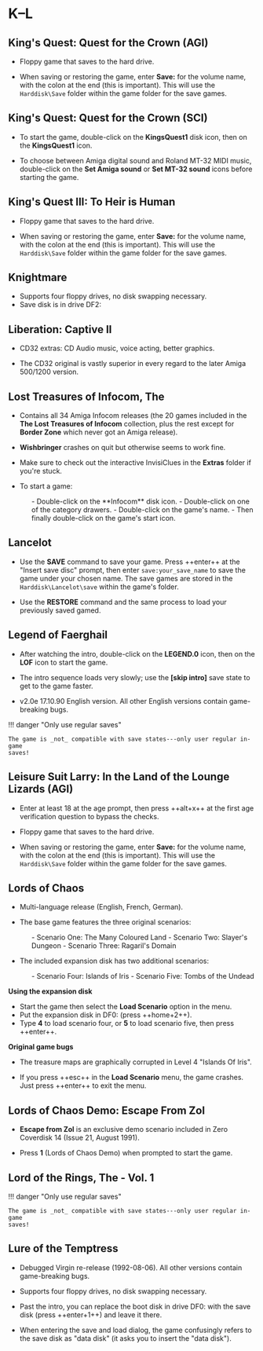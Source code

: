 # K–L

## King's Quest: Quest for the Crown (AGI)

- Floppy game that saves to the hard drive.

- When saving or restoring the game, enter **Save:** for the volume name, with
  the colon at the end (this is important). This will use the `Harddisk\Save`
  folder within the game folder for the save games.


## King's Quest: Quest for the Crown (SCI)

- To start the game, double-click on the **KingsQuest1** disk icon, then on
  the **KingsQuest1** icon.

- To choose between Amiga digital sound and Roland MT-32 MIDI music,
  double-click on the **Set Amiga sound** or **Set MT-32 sound** icons
  before starting the game.


## King's Quest III: To Heir is Human

- Floppy game that saves to the hard drive.

- When saving or restoring the game, enter **Save:** for the volume name, with
  the colon at the end (this is important). This will use the `Harddisk\Save`
  folder within the game folder for the save games.


## Knightmare

- Supports four floppy drives, no disk swapping necessary.
- Save disk is in drive DF2:


## Liberation: Captive II

- CD32 extras: CD Audio music, voice acting, better graphics.

- The CD32 original is vastly superior in every regard to the later Amiga
  500/1200 version.


## Lost Treasures of Infocom, The

- Contains all 34 Amiga Infocom releases (the 20 games included in the **The
  Lost Treasures of Infocom** collection, plus the rest except for **Border
  Zone** which never got an Amiga release).

- **Wishbringer** crashes on quit but otherwise seems to work fine.

- Make sure to check out the interactive InvisiClues in the **Extras** folder
  if you're stuck.

- To start a game:
    <ul class="compact" markdown>
    - Double-click on the **Infocom** disk icon.
    - Double-click on one of the category drawers.
    - Double-click on the game's name.
    - Then finally double-click on the game's start icon.
    </ul>


## Lancelot

- Use the **SAVE** command to save your game. Press ++enter++ at the
  "Insert save disc" prompt, then enter `save:your_save_name` to save the
  game under your chosen name. The save games are stored in the
  `Harddisk\Lancelot\save` within the game's folder.

- Use the **RESTORE** command and the same process to load your previously
  saved gamed.


## Legend of Faerghail

- After watching the intro, double-click on the **LEGEND.0** icon, then on the
  **LOF** icon to start the game.

- The intro sequence loads very slowly; use the **[skip intro]** save state to
  get to the game faster.

- v2.0e 17.10.90 English version. All other English versions contain
  game-breaking bugs.

!!! danger "Only use regular saves"

    The game is _not_ compatible with save states---only user regular in-game
    saves!


## Leisure Suit Larry: In the Land of the Lounge Lizards (AGI)

- Enter at least 18 at the age prompt, then press ++alt+x++ at the first age
  verification question to bypass the checks.

- Floppy game that saves to the hard drive.

- When saving or restoring the game, enter **Save:** for the volume name, with
  the colon at the end (this is important). This will use the `Harddisk\Save`
  folder within the game folder for the save games.


## Lords of Chaos

- Multi-language release (English, French, German).

- The base game features the three original scenarios:
    <ul class="compact" markdown>
    - Scenario One: The Many Coloured Land
    - Scenario Two: Slayer's Dungeon
    - Scenario Three: Ragaril's Domain
    </ul>

- The included expansion disk has two additional scenarios:
    <ul class="compact" markdown>
    - Scenario Four: Islands of Iris
    - Scenario Five: Tombs of the Undead
    </ul>

**Using the expansion disk**

- Start the game then select the **Load Scenario** option in the menu.
- Put the expansion disk in DF0: (press ++home+2++).
- Type **4** to load scenario four, or **5** to load scenario five, then press
  ++enter++.

**Original game bugs**

- The treasure maps are graphically corrupted in Level 4 "Islands Of Iris".

- If you press ++esc++ in the **Load Scenario** menu, the game crashes.
  Just press ++enter++ to exit the menu.


## Lords of Chaos Demo: Escape From Zol

- **Escape from Zol** is an exclusive demo scenario included in
  Zero Coverdisk 14 (Issue 21, August 1991).

- Press **1** (Lords of Chaos Demo) when prompted to start the game.


## Lord of the Rings, The - Vol. 1

!!! danger "Only use regular saves"

    The game is _not_ compatible with save states---only user regular in-game
    saves!


## Lure of the Temptress

- Debugged Virgin re-release (1992-08-06). All other versions contain
  game-breaking bugs.

- Supports four floppy drives, no disk swapping necessary.

- Past the intro, you can replace the boot disk in
  drive DF0: with the save disk (press ++enter+1++) and leave it there.

- When entering the save and load dialog, the game confusingly refers to the
  save disk as "data disk" (it asks you to insert the "data disk").

